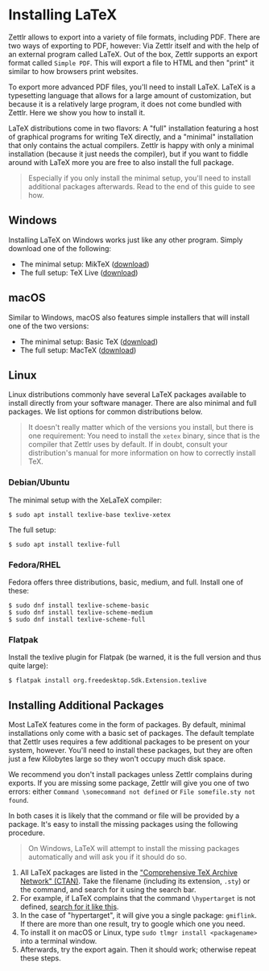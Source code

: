 # Installing LaTeX

Zettlr allows to export into a variety of file formats, including PDF. There are two ways of exporting to PDF, however: Via Zettlr itself and with the help of an external program called LaTeX. Out of the box, Zettlr supports an export format called `Simple PDF`. This will export a file to HTML and then "print" it similar to how browsers print websites.

To export more advanced PDF files, you'll need to install LaTeX. LaTeX is a typesetting language that allows for a large amount of customization, but because it is a relatively large program, it does not come bundled with Zettlr. Here we show you how to install it.

LaTeX distributions come in two flavors: A "full" installation featuring a host of graphical programs for writing TeX directly, and a "minimal" installation that only contains the actual compilers. Zettlr is happy with only a minimal installation (because it just needs the compiler), but if you want to fiddle around with LaTeX more you are free to also install the full package.

> Especially if you only install the minimal setup, you'll need to install additional packages afterwards. Read to the end of this guide to see how.

## Windows

Installing LaTeX on Windows works just like any other program. Simply download one of the following:

* The minimal setup: MikTeX ([download](https://miktex.org/download))
* The full setup: TeX Live ([download](https://www.tug.org/texlive/))

## macOS

Similar to Windows, macOS also features simple installers that will install one of the two versions:

* The minimal setup: Basic TeX ([download](https://www.tug.org/mactex/morepackages.html))
* The full setup: MacTeX ([download](https://www.tug.org/mactex/mactex-download.html))

## Linux

Linux distributions commonly have several LaTeX packages available to install directly from your software manager. There are also minimal and full packages. We list options for common distributions below.

> It doesn't really matter which of the versions you install, but there is one requirement: You need to install the `xetex` binary, since that is the compiler that Zettlr uses by default. If in doubt, consult your distribution's manual for more information on how to correctly install TeX.

### Debian/Ubuntu

The minimal setup with the XeLaTeX compiler:

```shell
$ sudo apt install texlive-base texlive-xetex
```

The full setup:

```shell
$ sudo apt install texlive-full
```

### Fedora/RHEL

Fedora offers three distributions, basic, medium, and full. Install one of these:

```shell
$ sudo dnf install texlive-scheme-basic
$ sudo dnf install texlive-scheme-medium
$ sudo dnf install texlive-scheme-full
```

### Flatpak
Install the texlive plugin for Flatpak (be warned, it is the full version and thus quite large):

```shell
$ flatpak install org.freedesktop.Sdk.Extension.texlive
```

## Installing Additional Packages

Most LaTeX features come in the form of packages. By default, minimal installations only come with a basic set of packages. The default template that Zettlr uses requires a few additional packages to be present on your system, however. You'll need to install these packages, but they are often just a few Kilobytes large so they won't occupy much disk space.

We recommend you don't install packages unless Zettlr complains during exports. If you are missing some package, Zettlr will give you one of two errors: either `Command \somecommand not defined` or `File somefile.sty not found`.

In both cases it is likely that the command or file will be provided by a package. It's easy to install the missing packages using the following procedure.

> On Windows, LaTeX will attempt to install the missing packages automatically and will ask you if it should do so.

1. All LaTeX packages are listed in the ["Comprehensive TeX Archive Network" (CTAN)](https://www.ctan.org/). Take the filename (including its extension, `.sty`) or the command, and search for it using the search bar.
2. For example, if LaTeX complains that the command `\hypertarget` is not defined, [search for it like this](https://www.ctan.org/search?phrase=hypertarget).
3. In the case of "hypertarget", it will give you a single package: `gmiflink`. If there are more than one result, try to google which one you need.
4. To install it on macOS or Linux, type `sudo tlmgr install <packagename>` into a terminal window.
5. Afterwards, try the export again. Then it should work; otherwise repeat these steps.
